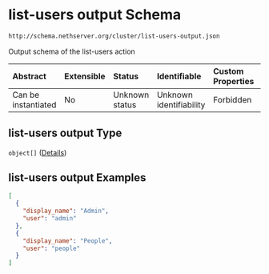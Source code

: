 # list-users output Schema

```txt
http://schema.nethserver.org/cluster/list-users-output.json
```

Output schema of the list-users action

| Abstract            | Extensible | Status         | Identifiable            | Custom Properties | Additional Properties | Access Restrictions | Defined In                                                                      |
| :------------------ | :--------- | :------------- | :---------------------- | :---------------- | :-------------------- | :------------------ | :------------------------------------------------------------------------------ |
| Can be instantiated | No         | Unknown status | Unknown identifiability | Forbidden         | Allowed               | none                | [list-users-output.json](cluster/list-users-output.json "open original schema") |

## list-users output Type

`object[]` ([Details](list-users-output-items.md))

## list-users output Examples

```json
[
  {
    "display_name": "Admin",
    "user": "admin"
  },
  {
    "display_name": "People",
    "user": "people"
  }
]
```
